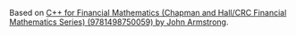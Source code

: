 Based on [C++ for Financial Mathematics (Chapman and Hall/CRC Financial Mathematics Series) (9781498750059) by John Armstrong](https://www.amazon.com/Financial-Mathematics-Chapman-Hall-CRC/dp/1498750052%3FSubscriptionId%3D0K1019RWK8CNM7CNZV82%26tag%3D0a0-20%26linkCode%3Dxm2%26camp%3D2025%26creative%3D165953%26creativeASIN%3D1498750052).
